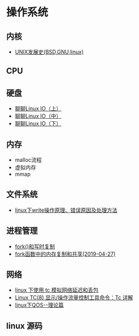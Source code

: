 # 操作系统

## 内核

- [UNIX发展史(BSD,GNU,linux)](https://www.cnblogs.com/Dodge/articles/4264833.html)

## CPU

## 硬盘

- [聊聊Linux IO（上）](https://cloud.tencent.com/developer/article/1346483)
- [聊聊Linux IO（中）](https://cloud.tencent.com/developer/article/1346484)
- [聊聊Linux IO（下）](https://cloud.tencent.com/developer/article/1346485)

## 内存

- malloc流程
- 虚拟内存
- mmap

## 文件系统

- [linux下write操作原理、错误原因及处理方法](linux下write操作原理错误原因及处理方法.md)

## 进程管理

- [fork()和写时复制](fork和写时复制.md)
- [fork函数中的内存复制和共享(2019-04-27)](fork函数中的内存复制和共享.md)

## 网络

- [linux 下使用 tc 模拟网络延迟和丢包](https://blog.csdn.net/weiweicao0429/article/details/17578011)
- [Linux TC(8) 显示/操作流量控制工具命令：Tc 详解](https://www.fujieace.com/linux/man/tc.html)
- [linux下QOS--理论篇](http://blog.chinaunix.net/uid-20786208-id-5179964.html)

## linux 源码

